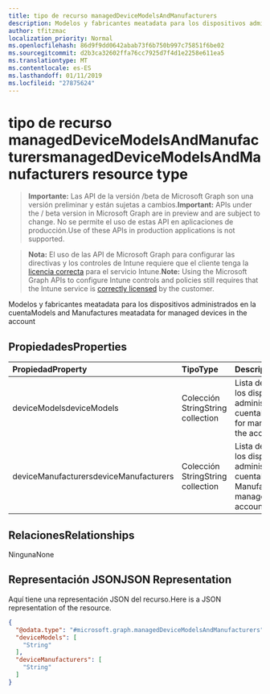 ```yaml
---
title: tipo de recurso managedDeviceModelsAndManufacturers
description: Modelos y fabricantes meatadata para los dispositivos administrados en la cuenta
author: tfitzmac
localization_priority: Normal
ms.openlocfilehash: 86d9f9dd0642abab73f6b750b997c75851f6be02
ms.sourcegitcommit: d2b3ca32602ffa76cc7925d7f4d1e2258e611ea5
ms.translationtype: MT
ms.contentlocale: es-ES
ms.lasthandoff: 01/11/2019
ms.locfileid: "27875624"
---
```

# <a name="manageddevicemodelsandmanufacturers-resource-type"></a><span data-ttu-id="eb26b-103">tipo de recurso managedDeviceModelsAndManufacturers</span><span class="sxs-lookup"><span data-stu-id="eb26b-103">managedDeviceModelsAndManufacturers resource type</span></span>

> <span data-ttu-id="eb26b-104">**Importante:** Las API de la versión /beta de Microsoft Graph son una versión preliminar y están sujetas a cambios.</span><span class="sxs-lookup"><span data-stu-id="eb26b-104">**Important:** APIs under the / beta version in Microsoft Graph are in preview and are subject to change.</span></span> <span data-ttu-id="eb26b-105">No se permite el uso de estas API en aplicaciones de producción.</span><span class="sxs-lookup"><span data-stu-id="eb26b-105">Use of these APIs in production applications is not supported.</span></span>

> <span data-ttu-id="eb26b-106">**Nota:** El uso de las API de Microsoft Graph para configurar las directivas y los controles de Intune requiere que el cliente tenga la [licencia correcta](https://go.microsoft.com/fwlink/?linkid=839381) para el servicio Intune.</span><span class="sxs-lookup"><span data-stu-id="eb26b-106">**Note:** Using the Microsoft Graph APIs to configure Intune controls and policies still requires that the Intune service is [correctly licensed](https://go.microsoft.com/fwlink/?linkid=839381) by the customer.</span></span>

<span data-ttu-id="eb26b-107">Modelos y fabricantes meatadata para los dispositivos administrados en la cuenta</span><span class="sxs-lookup"><span data-stu-id="eb26b-107">Models and Manufactures meatadata for managed devices in the account</span></span>
## <a name="properties"></a><span data-ttu-id="eb26b-108">Propiedades</span><span class="sxs-lookup"><span data-stu-id="eb26b-108">Properties</span></span>
|<span data-ttu-id="eb26b-109">Propiedad</span><span class="sxs-lookup"><span data-stu-id="eb26b-109">Property</span></span>|<span data-ttu-id="eb26b-110">Tipo</span><span class="sxs-lookup"><span data-stu-id="eb26b-110">Type</span></span>|<span data-ttu-id="eb26b-111">Description</span><span class="sxs-lookup"><span data-stu-id="eb26b-111">Description</span></span>|
|:---|:---|:---|
|<span data-ttu-id="eb26b-112">deviceModels</span><span class="sxs-lookup"><span data-stu-id="eb26b-112">deviceModels</span></span>|<span data-ttu-id="eb26b-113">Colección String</span><span class="sxs-lookup"><span data-stu-id="eb26b-113">String collection</span></span>|<span data-ttu-id="eb26b-114">Lista de modelos para los dispositivos administrados en la cuenta</span><span class="sxs-lookup"><span data-stu-id="eb26b-114">List of Models for managed devices in the account</span></span>|
|<span data-ttu-id="eb26b-115">deviceManufacturers</span><span class="sxs-lookup"><span data-stu-id="eb26b-115">deviceManufacturers</span></span>|<span data-ttu-id="eb26b-116">Colección String</span><span class="sxs-lookup"><span data-stu-id="eb26b-116">String collection</span></span>|<span data-ttu-id="eb26b-117">Lista de fabricantes de los dispositivos administrados en la cuenta</span><span class="sxs-lookup"><span data-stu-id="eb26b-117">List of Manufactures for managed devices in the account</span></span>|

## <a name="relationships"></a><span data-ttu-id="eb26b-118">Relaciones</span><span class="sxs-lookup"><span data-stu-id="eb26b-118">Relationships</span></span>
<span data-ttu-id="eb26b-119">Ninguna</span><span class="sxs-lookup"><span data-stu-id="eb26b-119">None</span></span>
## <a name="json-representation"></a><span data-ttu-id="eb26b-120">Representación JSON</span><span class="sxs-lookup"><span data-stu-id="eb26b-120">JSON Representation</span></span>
<span data-ttu-id="eb26b-121">Aquí tiene una representación JSON del recurso.</span><span class="sxs-lookup"><span data-stu-id="eb26b-121">Here is a JSON representation of the resource.</span></span>
<!-- {
  "blockType": "resource",
  "@odata.type": "microsoft.graph.managedDeviceModelsAndManufacturers"
}
-->
``` json
{
  "@odata.type": "#microsoft.graph.managedDeviceModelsAndManufacturers",
  "deviceModels": [
    "String"
  ],
  "deviceManufacturers": [
    "String"
  ]
}
```





